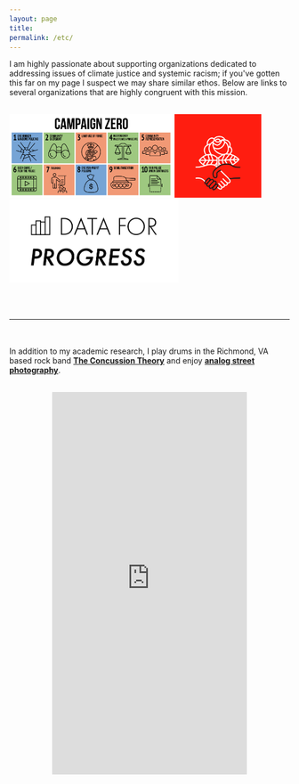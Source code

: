 ```yaml
---
layout: page
title:
permalink: /etc/
---
```


I am highly passionate about supporting organizations dedicated to addressing issues of climate justice and systemic racism; if you've gotten this far on my page I suspect we may share similar ethos. Below are links to several organizations that are highly congruent with this mission.
<br> <br>

<div class="etc-container">
  <a href="https://www.joincampaignzero.org/" target=_blank><img src="/images/11.png" height=150vw></a>
  <a href="https://www.dsausa.org/" target=_blank class="etc-link"><img src="/images/10.png" height=150vw></a>
  <a href="https://www.dataforprogress.org/" target=_blank><img src="/images/12.png" height=150vw></a>
</div>

<br> <br>

------------------------

<br> <br>
In addition to my academic research, I play drums in the Richmond, VA based rock band
<a href="https://theconcussiontheory.bandcamp.com" target=_blank>**The Concussion Theory**</a> and enjoy
<a href="https://www.instagram.com/human_cactus/" target=_blank>**analog street photography**</a>.

<br>

<center>
<iframe style="border: 0; width: 350px; height: 687px;" src="https://bandcamp.com/EmbeddedPlayer/album=167017894/size=large/bgcol=ffffff/linkcol=0687f5/transparent=true/" seamless><a href="https://theconcussiontheory.bandcamp.com/album/lament">Lament by The Concussion Theory</a></iframe>
</center>
